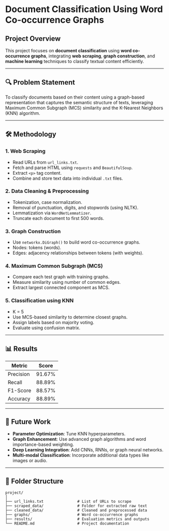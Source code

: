 # Document Classification Using Word Co-occurrence Graphs

## Project Overview

This project focuses on **document classification** using **word co-occurrence graphs**, integrating **web scraping**, **graph construction**, and **machine learning** techniques to classify textual content efficiently.

---

## 🔍 Problem Statement

To classify documents based on their content using a graph-based representation that captures the semantic structure of texts, leveraging Maximum Common Subgraph (MCS) similarity and the K-Nearest Neighbors (KNN) algorithm.

---

## 🛠 Methodology

### 1. Web Scraping
- Read URLs from `url_links.txt`.
- Fetch and parse HTML using `requests` and `BeautifulSoup`.
- Extract `<p>` tag content.
- Combine and store text data into individual `.txt` files.

### 2. Data Cleaning & Preprocessing
- Tokenization, case normalization.
- Removal of punctuation, digits, and stopwords (using NLTK).
- Lemmatization via `WordNetLemmatizer`.
- Truncate each document to first 500 words.

### 3. Graph Construction
- Use `networkx.DiGraph()` to build word co-occurrence graphs.
- Nodes: tokens (words).
- Edges: adjacency relationships between tokens (with weights).

### 4. Maximum Common Subgraph (MCS)
- Compare each test graph with training graphs.
- Measure similarity using number of common edges.
- Extract largest connected component as MCS.

### 5. Classification using KNN
- K = 5
- Use MCS-based similarity to determine closest graphs.
- Assign labels based on majority voting.
- Evaluate using confusion matrix.

---

## 📊 Results

| Metric     | Score         |
|------------|---------------|
| Precision  | 91.67%        |
| Recall     | 88.89%        |
| F1-Score   | 88.57%        |
| Accuracy   | 88.89%        |

---

## 🚀 Future Work
- **Parameter Optimization**: Tune KNN hyperparameters.
- **Graph Enhancement**: Use advanced graph algorithms and word importance-based weighting.
- **Deep Learning Integration**: Add CNNs, RNNs, or graph neural networks.
- **Multi-modal Classification**: Incorporate additional data types like images or audio.

---

## 📂 Folder Structure

```
project/
│
├── url_links.txt               # List of URLs to scrape
├── scraped_data/               # Folder for extracted raw text
├── cleaned_data/               # Cleaned and preprocessed data
├── graphs/                     # Word co-occurrence graphs
├── results/                    # Evaluation metrics and outputs
└── README.md                   # Project documentation
```
